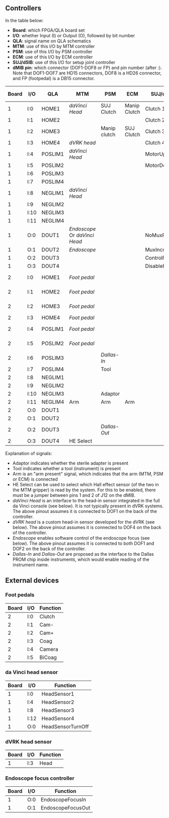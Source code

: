 ## Controllers

In the table below:
* **Board**: which FPGA/QLA board set
* **I/O**:  whether Input (I) or Output (O), followed by bit number
* **QLA**:  signal name on QLA schematics
* **MTM**:  use of this I/O by MTM controller
* **PSM**:  use of this I/O by PSM controller
* **ECM**:  use of this I/O by ECM controller
* **SUJ/dSIB**: use of this I/O for setup joint controller
* **dMIB pin**: which connector (DOF1-DOF8 or FP) and pin number (after :). Note that DOF1-DOF7 are HD15 connectors, DOF8 is a HD26 connector, and FP (footpedal) is a DB15 connector.

| Board | I/O  |  QLA    | MTM | PSM | ECM | SUJ/dSIB | dMIB pin |
|-------|------|---------|-----|-----|-----|----------|----------|
| 1     | I:0  | HOME1   | _daVinci Head_ | SUJ Clutch | Manip Clutch | Clutch 1 | DOF1:7 |
| 1     | I:1  | HOME2   | | | | Clutch 2 | DOF2:7 |
| 1     | I:2  | HOME3   | | Manip clutch | SUJ Clutch | Clutch 3 | DOF3:7 |
| 1     | I:3  | HOME4   | _dVRK head_ | | | Clutch 4 | DOF4:7 |
| 1     | I:4  | POSLIM1 | _daVinci Head_ | | | MotorUp | DOF1:3 |
| 1     | I:5  | POSLIM2 | | | | MotorDown | DOF2:3 |
| 1     | I:6  | POSLIM3 | | | | | DOF3:3 |
| 1     | I:7  | POSLIM4 | | | | | DOF4:3 |
| 1     | I:8  | NEGLIM1 | _daVinci Head_ | | | | DOF1:5 |
| 1     | I:9  | NEGLIM2 | | | | | DOF2:5 |
| 1     | I:10 | NEGLIM3 | | | | | DOF3:5 |
| 1     | I:11 | NEGLIM4 | | | | | DOF4:5 |
| 1     | O:0  | DOUT1   | _Endoscope_<br>Or _daVinci Head_ | | | NoMuxReset | DOF1:14 |
| 1     | O:1  | DOUT2   | _Endoscope_ | | | MuxIncrement | DOF2:14 |
| 1     | O:2  | DOUT3   | | | | ControlPWM | DOF3:14 |
| 1     | O:3  | DOUT4   | | | | DisablePWM | DOF4:14 |
| 2     | I:0  | HOME1   | _Foot pedal_ | | | | DOF5:7, FP:5 |
| 2     | I:1  | HOME2   | _Foot pedal_ | | | | DOF6:7, FP:12 |
| 2     | I:2  | HOME3   | _Foot pedal_ | | | | DOF7:7, FP:10 |
| 2     | I:3  | HOME4   | _Foot pedal_ | | | | FP:1 |
| 2     | I:4  | POSLIM1 | _Foot pedal_ | | | | DOF5:3, FP:6 |
| 2     | I:5  | POSLIM2 | _Foot pedal_ | | | | DOF6:3, FP:4 |
| 2     | I:6  | POSLIM3 | | _Dallas-In_ | | | DOF7:3 |
| 2     | I:7  | POSLIM4 | | Tool | | | |
| 2     | I:8  | NEGLIM1 | | | | | DOF5:5 |
| 2     | I:9  | NEGLIM2 | | | | | DOF6:5 |
| 2     | I:10 | NEGLIM3 | | Adaptor | | | DOF7:5 |
| 2     | I:11 | NEGLIM4 | Arm | Arm | Arm | | |
| 2     | O:0  | DOUT1   | | | | | DOF5:14 |
| 2     | O:1  | DOUT2   | | | | | DOF6:14 |
| 2     | O:2  | DOUT3   | | _Dallas-Out_ | | | DOF7:14 |
| 2     | O:3  | DOUT4   | HE Select | | | | DOF8:16 |

Explanation of signals:
* Adaptor indicates whether the sterile adapter is present
* Tool indicates whether a tool (instrument) is present
* Arm is an "arm present" signal, which indicates that the arm (MTM, PSM or ECM) is connected
* HE Select can be used to select which Hall effect sensor (of the two in the MTM gripper) is read by the system. For this to be enabled, there must be a jumper between pins 1 and 2 of J12 on the dMIB.
* _daVinci Head_ is an interface to the head-in sensor integrated in the full da Vinci console (see below). It is not typically present in dVRK systems. The above pinout assumes it is connected to DOF1 on the back of the controller.
* _dVRK head_ is a custom head-in sensor developed for the dVRK (see below). The above pinout assumes it is connected to DOF4 on the back of the controller.
* _Endoscope_ enables software control of the endoscope focus (see below). The above pinout assumes it is connected to both DOF1 and DOF2 on the back of the controller.
* _Dallas-In_ and _Dallas-Out_ are proposed as the interface to the Dallas PROM chip inside instruments, which would enable reading of the instrument name.

## External devices

### Foot pedals

| Board | I/O  | Function |
|-------|------|----------|
| 2     | I:0  | Clutch |
| 2     | I:1  | Cam- |
| 2     | I:2  | Cam+ |
| 2     | I:3  | Coag |
| 2     | I:4  | Camera |
| 2     | I:5  | BiCoag |

### da Vinci head sensor

| Board | I/O  | Function |
|-------|------|----------|
| 1     | I:0  | HeadSensor1 |
| 1     | I:4  | HeadSensor2 |
| 1     | I:8  | HeadSensor3 |
| 1     | I:12 | HeadSensor4 |
| 1     | O:0  | HeadSensorTurnOff |

### dVRK head sensor

| Board | I/O  | Function |
|-------|------|----------|
| 1     | I:3  | Head |

### Endoscope focus controller

| Board | I/O  | Function |
|-------|------|----------|
| 1     | O:0  | EndoscopeFocusIn |
| 1     | O:1  | EndoscopeFocusOut |
